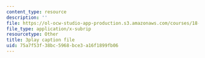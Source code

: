 ```yaml
---
content_type: resource
description: ''
file: https://ol-ocw-studio-app-production.s3.amazonaws.com/courses/18-06-linear-algebra-spring-2010/75a7f53f38bc5968bce3a16f1899fb06_0MtwqhIwdrI.vtt
file_type: application/x-subrip
resourcetype: Other
title: 3play caption file
uid: 75a7f53f-38bc-5968-bce3-a16f1899fb06
---
```

